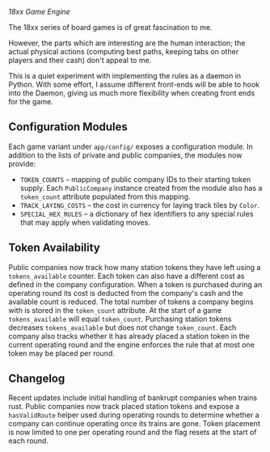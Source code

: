 *18xx Game Engine*

The 18xx series of board games is of great fascination to me.  

However, the parts which are interesting are the human interaction; 
the actual physical actions (computing best paths, keeping tabs on other players and their cash) don't appeal to me.

This is a quiet experiment with implementing the rules as a daemon in Python. 
With some effort, I assume different front-ends will be able to hook into the Daemon, giving us much more flexibility
when creating front ends for the game.

## Configuration Modules

Each game variant under `app/config/` exposes a configuration module. In
addition to the lists of private and public companies, the modules now provide:

* `TOKEN_COUNTS` – mapping of public company IDs to their starting token supply.
  Each `PublicCompany` instance created from the module also has a
  `token_count` attribute populated from this mapping.
* `TRACK_LAYING_COSTS` – the cost in currency for laying track tiles by
  `Color`.
* `SPECIAL_HEX_RULES` – a dictionary of hex identifiers to any special rules
  that may apply when validating moves.

## Token Availability

Public companies now track how many station tokens they have left using a
`tokens_available` counter. Each token can also have a different cost as defined
in the company configuration. When a token is purchased during an operating
round its cost is deducted from the company's cash and the available count is
reduced.
The total number of tokens a company begins with is stored in the
`token_count` attribute. At the start of a game `tokens_available` will equal
`token_count`. Purchasing station tokens decreases `tokens_available` but does
not change `token_count`. Each company also tracks whether it has already placed
a station token in the current operating round and the engine enforces the rule
that at most one token may be placed per round.

## Changelog

Recent updates include initial handling of bankrupt companies when trains rust.
Public companies now track placed station tokens and expose a ``hasValidRoute``
helper used during operating rounds to determine whether a company can continue
operating once its trains are gone.
Token placement is now limited to one per operating round and the flag resets at
the start of each round.

